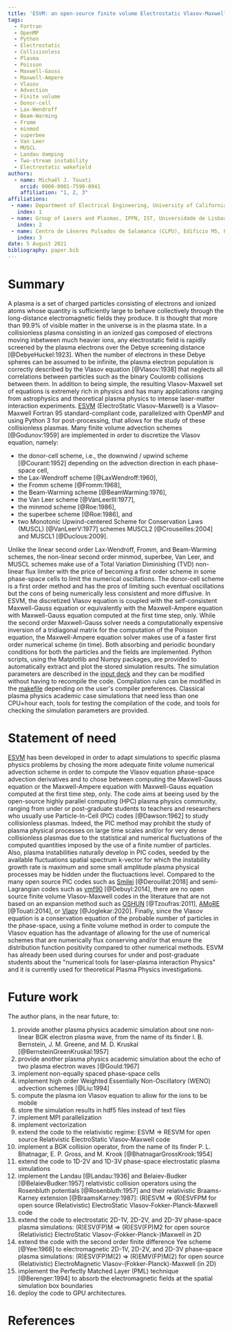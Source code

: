 ```yaml
---
title: 'ESVM: an open-source finite volume Electrostatic Vlasov-Maxwell code'
tags:
  - Fortran
  - OpenMP
  - Python
  - Electrostatic 
  - Collisionless
  - Plasma
  - Poisson 
  - Maxwell-Gauss
  - Maxwell-Ampere
  - Vlasov
  - Advection
  - Finite volume
  - Donor-cell
  - Lax-Wendroff
  - Beam-Warming
  - Fromm 
  - minmod
  - superbee
  - Van Leer
  - MUSCL
  - Landau damping
  - Two-stream instability
  - Electrostatic wakefield
authors:
  - name: Michaël J. Touati
    orcid: 0000-0001-7590-0941
    affiliation: "1, 2, 3"
affiliations:
 - name: Department of Electrical Engineering, University of California Los Angeles, Los Angeles, CA 90095, USA
   index: 1
 - name: Group of Lasers and Plasmas, IPFN, IST, Universidade de Lisboa, Lisbon, Portugal
   index: 2
 - name: Centro de Láseres Pulsados de Salamanca (CLPU), Edificio M5, Parque Cientfico, C/ Adaja 8, 37185 Villamayor, Salamanca, Spain (current affiliation)
   index: 3
date: 5 August 2021
bibliography: paper.bib
---
```


# Summary

A plasma is a set of charged particles consisting of electrons and ionized atoms whose quantity is sufficiently large to behave collectively through the long-distance electromagnetic fields they produce. It is thought that more than 99.9% of visible matter in the universe is in the plasma state. In a collisionless plasma  consisting in an ionized gas composed of electrons moving inbetween much heavier ions, any electrostatic field is rapidly screened by the plasma electrons over the Debye screening distance [@DebyeHuckel:1923]. When the number of electrons in these Debye spheres can be assumed to be infinite, the plasma electron population is correctly described by the Vlasov equation [@Vlasov:1938] that neglects all correlations between particles such as the binary Coulomb collisions between them. In addition to being simple, the resulting Vlasov-Maxwell set of equations is extremely rich in physics and has many applications ranging from astrophysics and theoretical plasma physics to intense laser-matter interaction experiments. [ESVM](https://github.com/michaeltouati/ESVM) (ElectroStatic Vlasov-Maxwell) is a Vlasov-Maxwell Fortran 95 standard-compliant code, parallelized with OpenMP and using Python 3 for post-processing, that allows for the study of these collisionless plasmas. Many finite volume advection schemes [@Godunov:1959] are implemented in order to discretize the Vlasov equation, namely:

- the donor-cell scheme, i.e., the downwind / upwind scheme [@Courant:1952] depending on the advection direction in each phase-space cell, 
- the Lax-Wendroff scheme [@LaxWendroff:1960], 
- the Fromm scheme [@Fromm:1968],
- the Beam-Warming scheme [@BeamWarming:1976],
- the Van Leer scheme [@VanLeerIII:1977],
- the minmod scheme [@Roe:1986], 
- the superbee scheme [@Roe:1986], and 
- two Monotonic Upwind-centered Scheme for Conservation Laws (MUSCL) [@VanLeerV:1977] schemes MUSCL2 [@Crouseilles:2004] and MUSCL1 [@Duclous:2009]. 

Unlike the linear second order Lax-Wendroff, Fromm, and Beam-Warming schemes, the non-linear second order minmod, superbee, Van Leer, and MUSCL schemes make use of a Total Variation Diminishing (TVD) non-linear flux limiter with the price of becoming a first order scheme in some phase-space cells to limit the numerical oscillations. The donor-cell scheme is a first order method and has the pros of limiting such eventual oscillations but the cons of being numerically less consistent and more diffusive. In ESVM, the discretized Vlasov equation is coupled with the self-consistent Maxwell-Gauss equation or equivalently with the Maxwell-Ampere equation with Maxwell-Gauss equation computed at the first time step, only. While the second order Maxwell-Gauss solver needs a computationally expensive inversion of a tridiagonal matrix for the computation of the Poisson equation, the Maxwell-Ampere equation solver makes use of a faster first order numerical scheme (in time). Both absorbing and periodic boundary conditions for both the particles and the fields are implemented. Python scripts, using the Matplotlib and Numpy packages, are provided to automatically extract and plot the stored simulation results. The simulation parameters are described in the [input deck](https://github.com/michaeltouati/ESVM/blob/master/input-deck) and they can be modified without having to recompile the code. Compilation rules can be modified in the [makefile](https://github.com/michaeltouati/ESVM/blob/master/makefile) depending on the user's compiler preferences. Classical plasma physics academic case simulations that need less than one CPU$\times$hour each, tools for testing the compilation of the code, and tools for checking the simulation parameters are provided. 

# Statement of need

[ESVM](https://github.com/michaeltouati/ESVM) has been developed in order to adapt simulations to specific plasma physics problems by chosing the more adequate finite volume numerical advection scheme in order to compute the Vlasov equation phase-space advection derivatives and to chose between computing the Maxwell-Gauss equation or the Maxwell-Ampere equation with Maxwell-Gauss equation computed at the first time step, only. The code aims at beeing used by the open-source highly parallel computing (HPC) plasma physics community, ranging from under or post-graduate students to teachers and researchers who usually use Particle-In-Cell (PIC) codes [@Dawson:1962] to study collisionless plasmas. Indeed, the PIC method may prohibit the study of plasma physical processes on large time scales and/or for very dense collisionless plasmas due to the statistical and numerical fluctuations of the computed quantities imposed by the use of a finite number of particles. Also, plasma instabilities naturally develop in PIC codes, seeded by the available fluctuations spatial spectrum k-vector for which the instability growth rate is maximum and some small amplitude plasma physical processes may be hidden under the fluctuactions level. Compared to the many open source PIC codes such as [Smilei](https://github.com/SmileiPIC/Smilei) [@Derouillat:2018] and semi-Lagrangian codes such as [vmf90](https://github.com/pdebuyl/vmf90) [@Debuyl:2014], there are no open source finite volume Vlasov-Maxwell codes in the literature that are not based on an expansion method such as [OSHUN](https://github.com/UCLA-Plasma-Simulation-Group/OSHUN) [@Tzoufras:2011],  [AMoRE](https://github.com/michaeltouati/AMoRE) [@Touati:2014], or [Vlapy](https://github.com/joglekara/VlaPy) [@Joglekar:2020]. Finally, since the Vlasov equation is a conservation equation of the probable number of particles in the phase-space, using a finite volume method in order to compute the Vlasov equation has the advantage of allowing for the use of numerical schemes that are numerically flux conserving and/or that ensure the distribution function positivity compared to other numerical methods. ESVM has already been used during courses for under and post-graduate students about the "numerical tools for laser-plasma interaction Physics" and it is currently used for theoretical Plasma Physics investigations.

# Future work

The author plans, in the near future, to:

1. provide another plasma physics academic simulation about one non-linear BGK electron plasma wave, from the name of its finder I. B. Bernstein, J. M. Greene, and M. D. Kruskal [@BernsteinGreenKruskal:1957]
2. provide another plasma physics academic simulation about the echo of two plasma electron waves [@Gould:1967]
3. implement non-equally spaced phase-space cells
4. implement high order Weighted Essentially Non-Oscillatory (WENO) advection schemes [@Liu:1994]
5. compute the plasma ion Vlasov equation to allow for the ions to be mobile 
6. store the simulation results in hdf5 files instead of text files
7. implement MPI parallelization
8. implement vectorization
9. extend the code to the relativistic regime: ESVM $\Rightarrow$ RESVM for open source Relativistic ElectroStatic Vlasov-Maxwell code
10. implement a BGK collision operator, from the name of its finder P. L. Bhatnagar, E. P. Gross,  and M. Krook [@BhatnagarGrossKrook:1954]
11. extend the code to 1D-2V and 1D-3V phase-space electrostatic plasma simulations
12. implement the Landau [@Landau:1936] and Belaiev-Budker [@BelaievBudker:1957] relativistic collision operators using the Rosenbluth potentials [@Rosenbluth:1957] and their relativistic Braams-Karney extension [@BraamsKarney:1987]: (R)ESVM $\Rightarrow$ (R)ESVFPM for open source (Relativistic) ElectroStatic Vlasov-Fokker-Planck-Maxwell code
13. extend the code to electrostatic 2D-1V, 2D-2V, and 2D-3V phase-space plasma simulations: (R)ESV(FP)M $\Rightarrow$ (R)ESV(FP)M2 for open source (Relativistic) ElectroStatic Vlasov-(Fokker-Planck-)Maxwell in 2D
14. extend the code with the second order finite difference Yee scheme [@Yee:1966] to electromagnetic 2D-1V, 2D-2V, and 2D-3V phase-space plasma simulations: (R)ESV(FP)M(2) $\Rightarrow$ (R)EMV(FP)M(2) for open source (Relativistic) ElectroMagnetic Vlasov-(Fokker-Planck)-Maxwell (in 2D)
15. implement the Perfectly Matched Layer (PML) technique [@Berenger:1994] to absorb the electromagnetic fields at the spatial simulation box boundaries
16. deploy the code to GPU architectures.

# References
